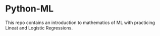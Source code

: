 # Python-ML
This repo contains an introduction to mathematics of ML with practicing Lineat and Logistic Regressions.
